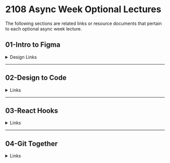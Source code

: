 # **2108 Async Week Optional Lectures**

The following sections are related links or resource documents that pertain to each optional async week lecture.

## **01-Intro to Figma**

<details><summary>Design Links</summary>

- Design Inspirations
  - [Good UI][good-ui]
  - [awwards][awwards]
  - [behance][behance]
- Icon Repositories
  - [Flat Icon][flat-icon]
  - [Noun Project][noun-project]
- Stock Images / Videos
  - [Unsplash][unsplash]
  - [Pexels][pexels]

[good-ui]: https://goodui.org/leaks/
[awwards]: https://www.awwwards.com/
[behance]: https://www.behance.net/
[flat-icon]: https://www.flaticon.com/
[noun-project]: https://thenounproject.com/
[unsplash]: https://unsplash.com/
[pexels]: https://www.pexels.com/

</details>

---

## **02-Design to Code**

<details><summary>Links</summary>

- [Good UI][good-ui]
- [awwards][awwards]

[good-ui]: https://goodui.org/leaks/
[awwards]: https://www.awwwards.com/

## </details>

---

## **03-React Hooks**

<details><summary>Links</summary>

- [Good UI][good-ui]
- [awwards][awwards]

[good-ui]: https://goodui.org/leaks/
[awwards]: https://www.awwwards.com/

## </details>

---

## **04-Git Together**

<details><summary>Links</summary>

- [Good UI][good-ui]
- [awwards][awwards]

[good-ui]: https://goodui.org/leaks/
[awwards]: https://www.awwwards.com/

</details>
